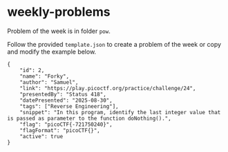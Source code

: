 # weekly-problems

Problem of the week is in folder `pow`.

Follow the provided `template.json` to create a problem of the week or copy and modify the example below. 

```
{
    "id": 2,
    "name": "Forky",
    "author": "Samuel",
    "link": "https://play.picoctf.org/practice/challenge/24",
    "presentedBy": "Status 418",
    "datePresented": "2025-08-30",
    "tags": ["Reverse Engineering"],
    "snippet": "In this program, identify the last integer value that is passed as parameter to the function doNothing().",
    "flag": "picoCTF{-721750240}",
    "flagFormat": "picoCTF{}",
    "active": true
}

```